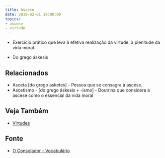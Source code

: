 ```yaml
---
title: Ascese
date: 2019-02-01 19:00:00
topics:
- ascese
- virtude
---
```


* Exercício prático que leva à efetiva realização da virtude, à plenitude da vida
moral.

* Do grego áskesis

## Relacionados
* Asceta [do grego asketes] - Pessoa que se consagra à ascese.  
* Ascetismo - [do grego áskesis + -ismo] - Doutrina que considera a ascese como o essencial da vida moral  

## Veja Também
* [Virtudes](/virtudes)

## Fonte
* [O Consolador - Vocabulário](http://www.oconsolador.com.br/linkfixo/vocabulario/principal.html)
